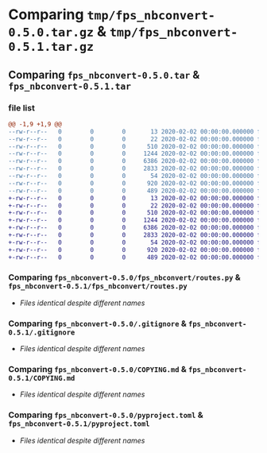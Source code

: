 # Comparing `tmp/fps_nbconvert-0.5.0.tar.gz` & `tmp/fps_nbconvert-0.5.1.tar.gz`

## Comparing `fps_nbconvert-0.5.0.tar` & `fps_nbconvert-0.5.1.tar`

### file list

```diff
@@ -1,9 +1,9 @@
--rw-r--r--   0        0        0       13 2020-02-02 00:00:00.000000 fps_nbconvert-0.5.0/MANIFEST.in
--rw-r--r--   0        0        0       22 2020-02-02 00:00:00.000000 fps_nbconvert-0.5.0/fps_nbconvert/__init__.py
--rw-r--r--   0        0        0      510 2020-02-02 00:00:00.000000 fps_nbconvert-0.5.0/fps_nbconvert/main.py
--rw-r--r--   0        0        0     1244 2020-02-02 00:00:00.000000 fps_nbconvert-0.5.0/fps_nbconvert/routes.py
--rw-r--r--   0        0        0     6386 2020-02-02 00:00:00.000000 fps_nbconvert-0.5.0/.gitignore
--rw-r--r--   0        0        0     2833 2020-02-02 00:00:00.000000 fps_nbconvert-0.5.0/COPYING.md
--rw-r--r--   0        0        0       54 2020-02-02 00:00:00.000000 fps_nbconvert-0.5.0/README.md
--rw-r--r--   0        0        0      920 2020-02-02 00:00:00.000000 fps_nbconvert-0.5.0/pyproject.toml
--rw-r--r--   0        0        0      489 2020-02-02 00:00:00.000000 fps_nbconvert-0.5.0/PKG-INFO
+-rw-r--r--   0        0        0       13 2020-02-02 00:00:00.000000 fps_nbconvert-0.5.1/MANIFEST.in
+-rw-r--r--   0        0        0       22 2020-02-02 00:00:00.000000 fps_nbconvert-0.5.1/fps_nbconvert/__init__.py
+-rw-r--r--   0        0        0      510 2020-02-02 00:00:00.000000 fps_nbconvert-0.5.1/fps_nbconvert/main.py
+-rw-r--r--   0        0        0     1244 2020-02-02 00:00:00.000000 fps_nbconvert-0.5.1/fps_nbconvert/routes.py
+-rw-r--r--   0        0        0     6386 2020-02-02 00:00:00.000000 fps_nbconvert-0.5.1/.gitignore
+-rw-r--r--   0        0        0     2833 2020-02-02 00:00:00.000000 fps_nbconvert-0.5.1/COPYING.md
+-rw-r--r--   0        0        0       54 2020-02-02 00:00:00.000000 fps_nbconvert-0.5.1/README.md
+-rw-r--r--   0        0        0      920 2020-02-02 00:00:00.000000 fps_nbconvert-0.5.1/pyproject.toml
+-rw-r--r--   0        0        0      489 2020-02-02 00:00:00.000000 fps_nbconvert-0.5.1/PKG-INFO
```

### Comparing `fps_nbconvert-0.5.0/fps_nbconvert/routes.py` & `fps_nbconvert-0.5.1/fps_nbconvert/routes.py`

 * *Files identical despite different names*

### Comparing `fps_nbconvert-0.5.0/.gitignore` & `fps_nbconvert-0.5.1/.gitignore`

 * *Files identical despite different names*

### Comparing `fps_nbconvert-0.5.0/COPYING.md` & `fps_nbconvert-0.5.1/COPYING.md`

 * *Files identical despite different names*

### Comparing `fps_nbconvert-0.5.0/pyproject.toml` & `fps_nbconvert-0.5.1/pyproject.toml`

 * *Files identical despite different names*


